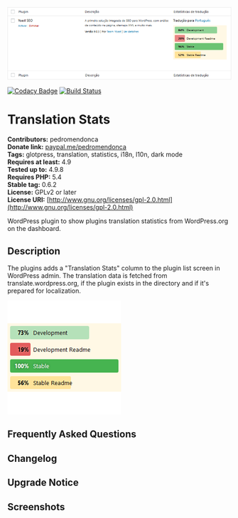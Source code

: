 ![GlotPress](./assets/banner-772x250.png)

[![Codacy Badge](https://api.codacy.com/project/badge/Grade/bcd1b44a1d6542e2b75b7b479ce56804)](https://www.codacy.com/app/pedro-mendonca/translation-stats?utm_source=github.com&amp;utm_medium=referral&amp;utm_content=pedro-mendonca/translation-stats&amp;utm_campaign=Badge_Grade) [![Build Status](https://travis-ci.org/pedro-mendonca/translation-stats.svg?branch=master)](https://travis-ci.org/pedro-mendonca/translation-stats)

# Translation Stats #
**Contributors:** pedromendonca  
**Donate link:** [paypal.me/pedromendonca](http://paypal.me/pedromendonca/)  
**Tags:** glotpress, translation, statistics, i18n, l10n, dark mode  
**Requires at least:** 4.9  
**Tested up to:** 4.9.8  
**Requires PHP:** 5.4  
**Stable tag:** 0.6.2  
**License:** GPLv2 or later  
**License URI:** [http://www.gnu.org/licenses/gpl-2.0.html](http://www.gnu.org/licenses/gpl-2.0.html)  

WordPress plugin to show plugins translation statistics from WordPress.org on the dashboard.


## Description ##

The plugins adds a "Translation Stats" column to the plugin list screen in WordPress admin. The translation data is fetched from translate.wordpress.org, if the plugin exists in the directory and if it's prepared for localization.

![Icon](./assets/icon-256x256.png)

## Frequently Asked Questions ##

## Changelog ##

## Upgrade Notice ##

## Screenshots ##
